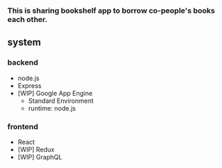 ### This is sharing bookshelf app to borrow co-people's books each other.

## system

### backend
- node.js
- Express
- [WIP] Google App Engine
  - Standard Environment
  - runtime: node.js

### frontend
- React
- [WIP] Redux
- [WIP] GraphQL
